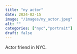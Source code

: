 ```yaml
---
title: "ny actor"
date: 2024-02-15
image: "/images/ny_actor.jpeg"
alt: ""
categories: ["nyc","portrait"]
draft: false
---
```


Actor friend in NYC. 
